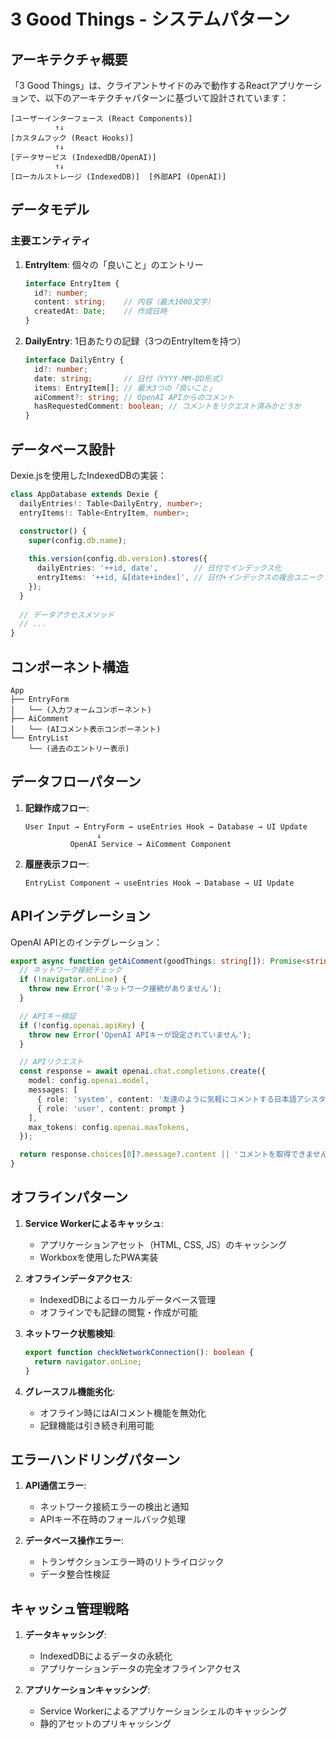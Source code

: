 # 3 Good Things - システムパターン

## アーキテクチャ概要
「3 Good Things」は、クライアントサイドのみで動作するReactアプリケーションで、以下のアーキテクチャパターンに基づいて設計されています：

```
[ユーザーインターフェース (React Components)]
          ↑↓
[カスタムフック (React Hooks)]
          ↑↓
[データサービス (IndexedDB/OpenAI)]
          ↑↓
[ローカルストレージ (IndexedDB)]  [外部API (OpenAI)]
```

## データモデル

### 主要エンティティ

1. **EntryItem**: 個々の「良いこと」のエントリー
   ```typescript
   interface EntryItem {
     id?: number;
     content: string;    // 内容（最大1000文字）
     createdAt: Date;    // 作成日時
   }
   ```

2. **DailyEntry**: 1日あたりの記録（3つのEntryItemを持つ）
   ```typescript
   interface DailyEntry {
     id?: number;
     date: string;       // 日付（YYYY-MM-DD形式）
     items: EntryItem[]; // 最大3つの「良いこと」
     aiComment?: string; // OpenAI APIからのコメント
     hasRequestedComment: boolean; // コメントをリクエスト済みかどうか
   }
   ```

## データベース設計

Dexie.jsを使用したIndexedDBの実装：

```typescript
class AppDatabase extends Dexie {
  dailyEntries!: Table<DailyEntry, number>;
  entryItems!: Table<EntryItem, number>;

  constructor() {
    super(config.db.name);
    
    this.version(config.db.version).stores({
      dailyEntries: '++id, date',        // 日付でインデックス化
      entryItems: '++id, &[date+index]', // 日付+インデックスの複合ユニーク
    });
  }
  
  // データアクセスメソッド
  // ...
}
```

## コンポーネント構造

```
App
├── EntryForm
│   └── (入力フォームコンポーネント)
├── AiComment
│   └── (AIコメント表示コンポーネント)
└── EntryList
    └── (過去のエントリー表示)
```

## データフローパターン

1. **記録作成フロー**:
   ```
   User Input → EntryForm → useEntries Hook → Database → UI Update
                   ↓
             OpenAI Service → AiComment Component
   ```

2. **履歴表示フロー**:
   ```
   EntryList Component → useEntries Hook → Database → UI Update
   ```

## APIインテグレーション

OpenAI APIとのインテグレーション：

```typescript
export async function getAiComment(goodThings: string[]): Promise<string> {
  // ネットワーク接続チェック
  if (!navigator.onLine) {
    throw new Error('ネットワーク接続がありません');
  }

  // APIキー検証
  if (!config.openai.apiKey) {
    throw new Error('OpenAI APIキーが設定されていません');
  }

  // APIリクエスト
  const response = await openai.chat.completions.create({
    model: config.openai.model,
    messages: [
      { role: 'system', content: '友達のように気軽にコメントする日本語アシスタントです。' },
      { role: 'user', content: prompt }
    ],
    max_tokens: config.openai.maxTokens,
  });

  return response.choices[0]?.message?.content || 'コメントを取得できませんでした';
}
```

## オフラインパターン

1. **Service Workerによるキャッシュ**:
   - アプリケーションアセット（HTML, CSS, JS）のキャッシング
   - Workboxを使用したPWA実装

2. **オフラインデータアクセス**:
   - IndexedDBによるローカルデータベース管理
   - オフラインでも記録の閲覧・作成が可能

3. **ネットワーク状態検知**:
   ```typescript
   export function checkNetworkConnection(): boolean {
     return navigator.onLine;
   }
   ```

4. **グレースフル機能劣化**:
   - オフライン時にはAIコメント機能を無効化
   - 記録機能は引き続き利用可能

## エラーハンドリングパターン

1. **API通信エラー**:
   - ネットワーク接続エラーの検出と通知
   - APIキー不在時のフォールバック処理

2. **データベース操作エラー**:
   - トランザクションエラー時のリトライロジック
   - データ整合性検証

## キャッシュ管理戦略

1. **データキャッシング**:
   - IndexedDBによるデータの永続化
   - アプリケーションデータの完全オフラインアクセス

2. **アプリケーションキャッシング**:
   - Service Workerによるアプリケーションシェルのキャッシング
   - 静的アセットのプリキャッシング
